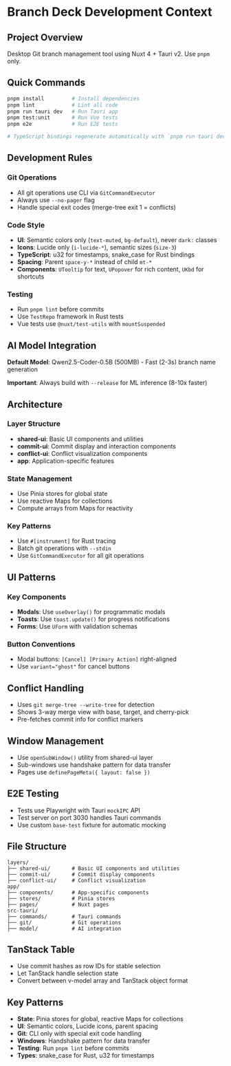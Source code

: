 # Branch Deck Development Context

## Project Overview
Desktop Git branch management tool using Nuxt 4 + Tauri v2. Use `pnpm` only.

## Quick Commands
```bash
pnpm install         # Install dependencies
pnpm lint            # Lint all code
pnpm run tauri dev   # Run Tauri app
pnpm test:unit       # Run Vue tests
pnpm e2e             # Run E2E tests

# TypeScript bindings regenerate automatically with `pnpm run tauri dev`
```

## Development Rules

### Git Operations
- All git operations use CLI via `GitCommandExecutor`
- Always use `--no-pager` flag
- Handle special exit codes (merge-tree exit 1 = conflicts)

### Code Style
- **UI**: Semantic colors only (`text-muted`, `bg-default`), never `dark:` classes
- **Icons**: Lucide only (`i-lucide-*`), semantic sizes (`size-3`)
- **TypeScript**: u32 for timestamps, snake_case for Rust bindings
- **Spacing**: Parent `space-y-*` instead of child `mt-*`
- **Components**: `UTooltip` for text, `UPopover` for rich content, `UKbd` for shortcuts

### Testing
- Run `pnpm lint` before commits
- Use `TestRepo` framework in Rust tests
- Vue tests use `@nuxt/test-utils` with `mountSuspended`

## AI Model Integration

**Default Model**: Qwen2.5-Coder-0.5B (500MB) - Fast (2-3s) branch name generation

**Important**: Always build with `--release` for ML inference (8-10x faster)  








## Architecture

### Layer Structure
- **shared-ui**: Basic UI components and utilities
- **commit-ui**: Commit display and interaction components
- **conflict-ui**: Conflict visualization components
- **app**: Application-specific features

### State Management
- Use Pinia stores for global state
- Use reactive Maps for collections
- Compute arrays from Maps for reactivity

### Key Patterns
- Use `#[instrument]` for Rust tracing
- Batch git operations with `--stdin`
- Use `GitCommandExecutor` for all git operations



## UI Patterns

### Key Components
- **Modals**: Use `useOverlay()` for programmatic modals
- **Toasts**: Use `toast.update()` for progress notifications
- **Forms**: Use `UForm` with validation schemas



### Button Conventions
- Modal buttons: `[Cancel] [Primary Action]` right-aligned
- Use `variant="ghost"` for cancel buttons



## Conflict Handling
- Uses `git merge-tree --write-tree` for detection
- Shows 3-way merge view with base, target, and cherry-pick
- Pre-fetches commit info for conflict markers

## Window Management
- Use `openSubWindow()` utility from shared-ui layer
- Sub-windows use handshake pattern for data transfer
- Pages use `definePageMeta({ layout: false })`


## E2E Testing
- Tests use Playwright with Tauri `mockIPC` API
- Test server on port 3030 handles Tauri commands
- Use custom `base-test` fixture for automatic mocking

## File Structure
```
layers/
├── shared-ui/       # Basic UI components and utilities
├── commit-ui/       # Commit display components
├── conflict-ui/     # Conflict visualization
app/
├── components/      # App-specific components
├── stores/          # Pinia stores
├── pages/           # Nuxt pages
src-tauri/
├── commands/        # Tauri commands
├── git/             # Git operations
├── model/           # AI integration
```





## TanStack Table
- Use commit hashes as row IDs for stable selection
- Let TanStack handle selection state
- Convert between v-model array and TanStack object format

## Key Patterns

- **State**: Pinia stores for global, reactive Maps for collections
- **UI**: Semantic colors, Lucide icons, parent spacing
- **Git**: CLI only with special exit code handling
- **Windows**: Handshake pattern for data transfer
- **Testing**: Run `pnpm lint` before commits
- **Types**: snake_case for Rust, u32 for timestamps